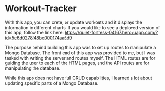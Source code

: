 # Workout-Tracker

With this app, you can crete, or update workouts and it displays the information in different charts. If you would like to see a deployed version of this app, follow the link here: https://quiet-fortress-04167.herokuapp.com/?id=5e6d0278f48be000174aa6d9

The purpose behind building this app was to set up routes to manipulate a Mongo Database. The front end of this app was provided to me, but I was tasked with writing the server and routes myself. The HTML routes are for guiding the user to each of the HTML pages, and the API routes are for manipulating the database. 

While this app does not have full CRUD capabilities, I learned a lot about updating specific parts of a Mongo Database. 